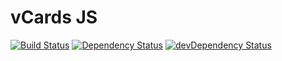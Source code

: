 vCards JS
=====

[![Build Status](https://travis-ci.org/enesser/vCardsJS.svg?branch=master)](https://travis-ci.org/enesser/vCardsJS.svg?branch=master)
[![Dependency Status](https://david-dm.org/enesser/vCardsJS.svg?style=flat)](https://david-dm.org/enesser/vCardsJS.svg?style=flat)
[![devDependency Status](https://david-dm.org/enesser/vCardsJS/dev-status.svg?style=flat)](https://david-dm.org/enesser/vCardsJS/dev-status.svg?style=flat)